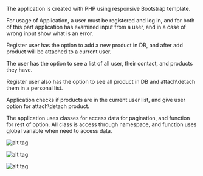 The application is created with PHP using responsive Bootstrap template.

For usage of Application, a user must be registered and log in, and for both of this part application has examined input from a user, and in a case of wrong input show what is an error.


Register user has the option to add a new product in DB, and after add product will be attached to a current user.

The user has the option to see a list of all user, their contact, and products they have.

Register user also has the option to see all product in DB and attach\detach them in a personal list.

Application checks if products are in the current user list, and give user option for attach\detach product.


The application uses classes for access data for pagination, and function for rest of option. All class is access through namespace, and function uses global variable when need to access data.

![alt tag](http://www.consilium-europa.com/github/php_users_media/all.png)

![alt tag](http://www.consilium-europa.com/github/php_users_media/new.png)

![alt tag](http://www.consilium-europa.com/github/php_users_media/register.png)